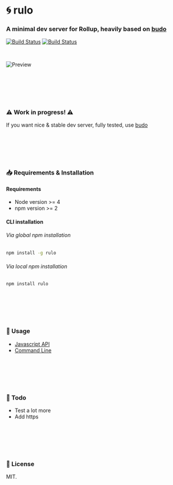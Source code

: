 # :cyclone: rulo
### A minimal dev server for Rollup, heavily based on [budo](https://github.com/mattdesl/budo/)

[![Build Status](https://ci.appveyor.com/api/projects/status/adlohvwpx33q0xr4/branch/master?svg=true)](https://ci.appveyor.com/project/pqml/rulo/branch/master)
[![Build Status](https://secure.travis-ci.org/pqml/rulo.svg?branch=master)](https://travis-ci.org/pqml/rulo)

<br>

![Preview](https://github.com/pqml/rulo/blob/master/assets/terminal-preview.png?raw=true "Preview")


<br>
<h1></h1>
<br>

### :warning: Work in progress! :warning:
If you want nice & stable dev server, fully tested, use [budo](https://github.com/mattdesl/budo/)

<br>
<h1></h1>
<br>


### :inbox_tray: Requirements & Installation

#### Requirements
- Node version >= 4
- npm version >= 2

#### CLI installation

###### Via global npm installation
```sh
npm install -g rulo
```


###### Via local npm installation
```sh
npm install rulo
```

<br>
<h1></h1>
<br>

### :muscle: Usage

* [Javascript API](https://github.com/pqml/rulo/blob/master/docs/api-usage.md)
* [Command Line](https://github.com/pqml/rulo/blob/master/docs/cli-usage.md)

<br>
<h1></h1>
<br>

### :memo: Todo

- Test a lot more
- Add https

<br>
<h1></h1>
<br>

### :page_with_curl:  License
MIT.

<br><br>